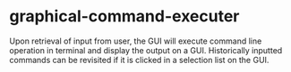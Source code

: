 # graphical-command-executer
Upon retrieval of input from user, the GUI will execute command line operation in terminal and display the output on a GUI. Historically inputted commands can be revisited if it is clicked in a selection list on the GUI.
